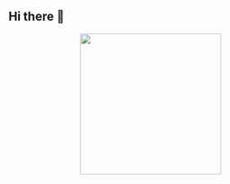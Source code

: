 ## Hi there 👋

<div align="center">
  <a href="https://github.com/eduardomunhozlopes">
  <img height="250em" src="https://github-readme-stats.vercel.app/api/top-langs/?username=elieljrdl&theme=react&show_icons=true&hide_border=false&layout=compact"/>
</div>
